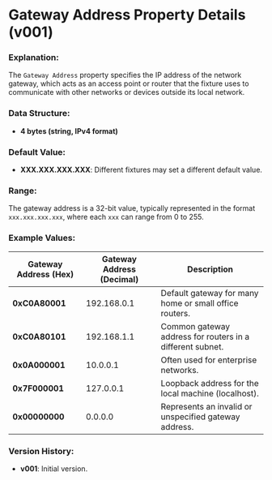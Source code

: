 # Gateway Address Property Details (v001)

### **Explanation:**
The `Gateway Address` property specifies the IP address of the network gateway, which acts as an access point or 
router that the fixture uses to communicate with other networks or devices outside its local network. 

### **Data Structure:**
- **4 bytes (string, IPv4 format)**

### **Default Value:**
- **XXX.XXX.XXX.XXX**: Different fixtures may set a different default value.

### **Range:**
The gateway address is a 32-bit value, typically represented in the format `xxx.xxx.xxx.xxx`, where each `xxx` can range from 0 to 255.

### **Example Values:**

| Gateway Address (Hex) | Gateway Address (Decimal) | Description                                           |
|-----------------------|---------------------------|-------------------------------------------------------|
| **0xC0A80001**        | 192.168.0.1               | Default gateway for many home or small office routers.|
| **0xC0A80101**        | 192.168.1.1               | Common gateway address for routers in a different subnet. |
| **0x0A000001**        | 10.0.0.1                  | Often used for enterprise networks.                   |
| **0x7F000001**        | 127.0.0.1                 | Loopback address for the local machine (localhost).   |
| **0x00000000**        | 0.0.0.0                   | Represents an invalid or unspecified gateway address. |

### **Version History:**
- **v001**: Initial version.
